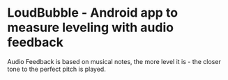 # LoudBubble - Android app to measure leveling with audio feedback
Audio Feedback is based on musical notes, the more level it is - the closer tone to the perfect pitch is played.
